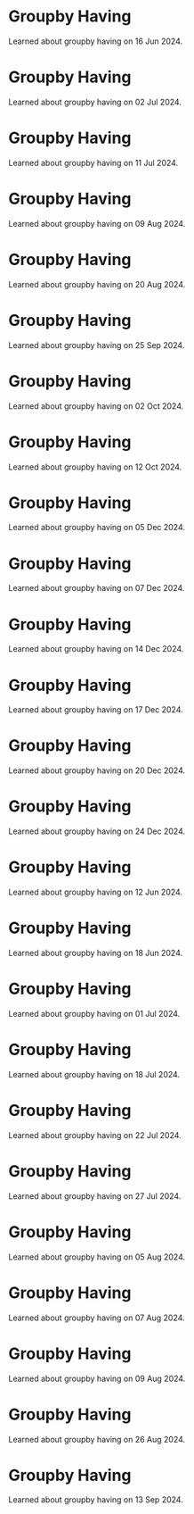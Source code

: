 # Groupby Having
Learned about groupby having on 16 Jun 2024.

# Groupby Having
Learned about groupby having on 02 Jul 2024.

# Groupby Having
Learned about groupby having on 11 Jul 2024.

# Groupby Having
Learned about groupby having on 09 Aug 2024.

# Groupby Having
Learned about groupby having on 20 Aug 2024.

# Groupby Having
Learned about groupby having on 25 Sep 2024.

# Groupby Having
Learned about groupby having on 02 Oct 2024.

# Groupby Having
Learned about groupby having on 12 Oct 2024.

# Groupby Having
Learned about groupby having on 05 Dec 2024.

# Groupby Having
Learned about groupby having on 07 Dec 2024.

# Groupby Having
Learned about groupby having on 14 Dec 2024.

# Groupby Having
Learned about groupby having on 17 Dec 2024.

# Groupby Having
Learned about groupby having on 20 Dec 2024.

# Groupby Having
Learned about groupby having on 24 Dec 2024.

# Groupby Having
Learned about groupby having on 12 Jun 2024.

# Groupby Having
Learned about groupby having on 18 Jun 2024.

# Groupby Having
Learned about groupby having on 01 Jul 2024.

# Groupby Having
Learned about groupby having on 18 Jul 2024.

# Groupby Having
Learned about groupby having on 22 Jul 2024.

# Groupby Having
Learned about groupby having on 27 Jul 2024.

# Groupby Having
Learned about groupby having on 05 Aug 2024.

# Groupby Having
Learned about groupby having on 07 Aug 2024.

# Groupby Having
Learned about groupby having on 09 Aug 2024.

# Groupby Having
Learned about groupby having on 26 Aug 2024.

# Groupby Having
Learned about groupby having on 13 Sep 2024.

